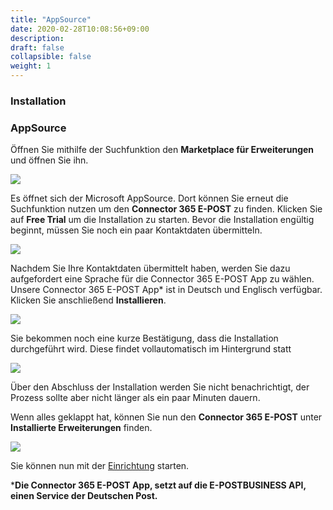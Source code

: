 ```yaml
---
title: "AppSource"
date: 2020-02-28T10:08:56+09:00
description: 
draft: false
collapsible: false
weight: 1
---
```

### Installation

### AppSource

Öffnen Sie mithilfe der Suchfunktion den **Marketplace für Erweiterungen** und öffnen Sie ihn.

![](images/XRechnung/marketplacesuch.PNG)

Es öffnet sich der Microsoft AppSource. Dort können Sie erneut die Suchfunktion nutzen um den **Connector 365 E-POST** zu finden. Klicken Sie auf **Free Trial** um die Installation zu starten. Bevor die Installation engültig beginnt, müssen Sie noch ein paar Kontaktdaten übermitteln.

![](images/apps/storeepost.png)

Nachdem Sie Ihre Kontaktdaten übermittelt haben, werden Sie dazu aufgefordert eine Sprache für die Connector 365 E-POST App zu wählen. Unsere Connector 365 E-POST App* ist in Deutsch und Englisch verfügbar. Klicken Sie anschließend **Installieren**.

![](images/XRechnung/xrechnungsprache.PNG)

Sie bekommen noch eine kurze Bestätigung, dass die Installation durchgeführt wird. Diese findet vollautomatisch im Hintergrund statt

![](images/XRechnung/xrechnunginstallation.PNG)

Über den Abschluss der Installation werden Sie nicht benachrichtigt, der Prozess sollte aber nicht länger als ein paar Minuten dauern.

Wenn alles geklappt hat, können Sie nun den **Connector 365 E-POST** unter **Installierte Erweiterungen** finden.

![](images/apps/epostinstalliertde.PNG)

Sie können nun mit der [Einrichtung](/de-de/apps/e-post/first-steps/setup/) starten.



***Die Connector 365 E-POST App, setzt auf die E-POSTBUSINESS API, einen Service der Deutschen Post.**



